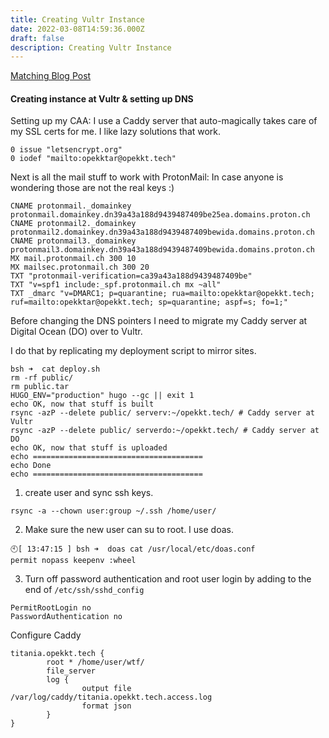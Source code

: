 ```yaml
---
title: Creating Vultr Instance
date: 2022-03-08T14:59:36.000Z
draft: false
description: Creating Vultr Instance
---
```


[Matching Blog Post](/blog/2022/03/08/creating-vultr-instance/)

#### Creating instance at Vultr & setting up DNS

Setting up my CAA: I use a Caddy server that auto-magically takes care of my SSL certs for me. I like lazy solutions that work.

```shell
0 issue "letsencrypt.org"
0 iodef "mailto:opekktar@opekkt.tech"
```

Next is all the mail stuff to work with ProtonMail: In case anyone is wondering those are not the real keys :)

```shell
CNAME protonmail._domainkey protonmail.domainkey.dn39a43a188d9439487409be25ea.domains.proton.ch
CNAME protonmail2._domainkey protonmail2.domainkey.dn39a43a188d9439487409bewida.domains.proton.ch
CNAME protonmail3._domainkey protonmail3.domainkey.dn39a43a188d9439487409bewida.domains.proton.ch
MX mail.protonmail.ch 300 10
MX mailsec.protonmail.ch 300 20
TXT "protonmail-verification=ca39a43a188d9439487409be"
TXT "v=spf1 include:_spf.protonmail.ch mx ~all"
TXT _dmarc "v=DMARC1; p=quarantine; rua=mailto:opekktar@opekkt.tech; ruf=mailto:opekktar@opekkt.tech; sp=quarantine; aspf=s; fo=1;"
```

Before changing the DNS pointers I need to migrate my Caddy server at Digital Ocean (DO) over to Vultr.

I do that by replicating my deployment script to mirror sites.

```shell
bsh ➜  cat deploy.sh
rm -rf public/
rm public.tar
HUGO_ENV="production" hugo --gc || exit 1
echo OK, now that stuff is built
rsync -azP --delete public/ serverv:~/opekkt.tech/ # Caddy server at Vultr
rsync -azP --delete public/ serverdo:~/opekkt.tech/ # Caddy server at DO
echo OK, now that stuff is uploaded
echo ======================================
echo Done
echo ======================================
```

1. create user and sync ssh keys.

  ```shell
  rsync -a --chown user:group ~/.ssh /home/user/
  ```

2. Make sure the new user can su to root. I use doas.

  ```shell
  🕙[ 13:47:15 ] bsh ➜  doas cat /usr/local/etc/doas.conf
  permit nopass keepenv :wheel
  ```

3. Turn off password authentication and root user login by adding to the end of `/etc/ssh/sshd_config`

  ```shell
  PermitRootLogin no
  PasswordAuthentication no
  ```

  Configure Caddy

```shell
titania.opekkt.tech {
        root * /home/user/wtf/
        file_server
        log {
                output file /var/log/caddy/titania.opekkt.tech.access.log
                format json
        }
}
```

